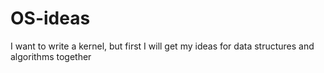 # OS-ideas
I want to write a kernel, but first I will get my ideas for data structures and algorithms together
